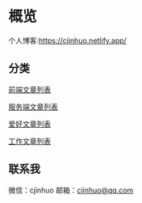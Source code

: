 # 概览
个人博客:https://cjinhuo.netlify.app/

## 分类
<a href="https://cjinhuo.netlify.app/categories/frontEnd/" target="_blank">前端文章列表</a>

<a href="https://cjinhuo.netlify.app/categories/end/" target="_blank">服务端文章列表</a>

<a href="https://cjinhuo.netlify.app/categories/hobby/" target="_blank">爱好文章列表</a>

<a href="https://cjinhuo.netlify.app/categories/work/" target="_blank">工作文章列表</a>

## 联系我
微信：cjinhuo
邮箱：cjinhuo@qq.com

